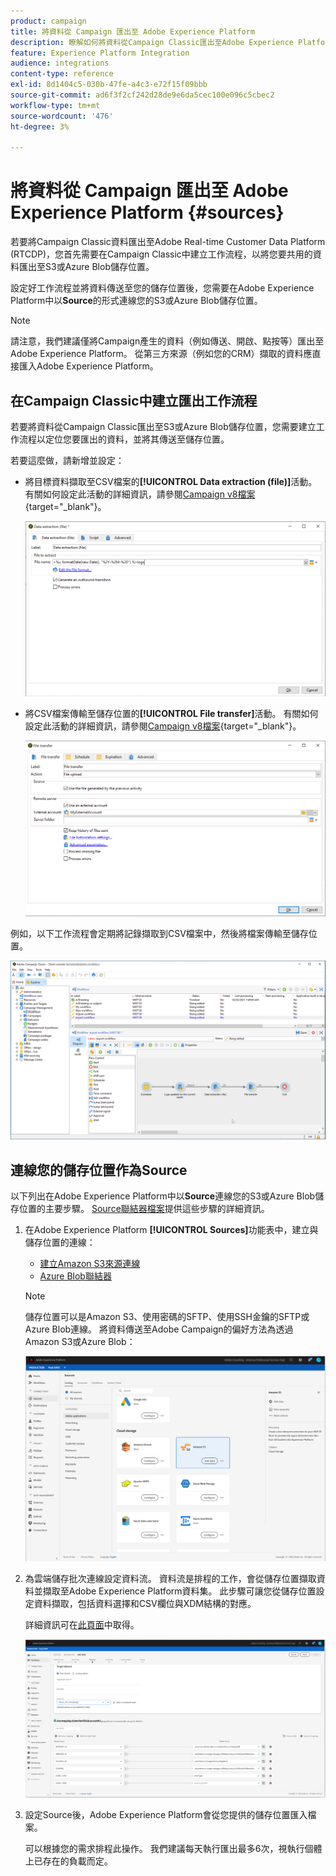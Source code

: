 ```yaml
---
product: campaign
title: 將資料從 Campaign 匯出至 Adobe Experience Platform
description: 瞭解如何將資料從Campaign Classic匯出至Adobe Experience Platform
feature: Experience Platform Integration
audience: integrations
content-type: reference
exl-id: 8d1404c5-030b-47fe-a4c3-e72f15f09bbb
source-git-commit: ad6f3f2cf242d28de9e6da5cec100e096c5cbec2
workflow-type: tm+mt
source-wordcount: '476'
ht-degree: 3%

---
```


# 將資料從 Campaign 匯出至 Adobe Experience Platform {#sources}



若要將Campaign Classic資料匯出至Adobe Real-time Customer Data Platform (RTCDP)，您首先需要在Campaign Classic中建立工作流程，以將您要共用的資料匯出至S3或Azure Blob儲存位置。

設定好工作流程並將資料傳送至您的儲存位置後，您需要在Adobe Experience Platform中以&#x200B;**Source**&#x200B;的形式連線您的S3或Azure Blob儲存位置。

>[!NOTE]
>
>請注意，我們建議僅將Campaign產生的資料（例如傳送、開啟、點按等）匯出至Adobe Experience Platform。 從第三方來源（例如您的CRM）擷取的資料應直接匯入Adobe Experience Platform。

## 在Campaign Classic中建立匯出工作流程

若要將資料從Campaign Classic匯出至S3或Azure Blob儲存位置，您需要建立工作流程以定位您要匯出的資料，並將其傳送至儲存位置。

若要這麼做，請新增並設定：

* 將目標資料擷取至CSV檔案的&#x200B;**[!UICONTROL Data extraction (file)]**&#x200B;活動。 有關如何設定此活動的詳細資訊，請參閱[Campaign v8檔案](https://experienceleague.adobe.com/docs/campaign/automation/workflows/wf-activities/action-activities/extraction-file.html){target="_blank"}。

  ![](assets/rtcdp-extract-file.png)

* 將CSV檔案傳輸至儲存位置的&#x200B;**[!UICONTROL File transfer]**&#x200B;活動。 有關如何設定此活動的詳細資訊，請參閱[Campaign v8檔案](https://experienceleague.adobe.com/docs/campaign/automation/workflows/wf-activities/event-activities/file-transfer.html){target="_blank"}。

  ![](assets/rtcdp-file-transfer.png)

例如，以下工作流程會定期將記錄擷取到CSV檔案中，然後將檔案傳輸至儲存位置。

![](assets/aep-export.png)

## 連線您的儲存位置作為Source

以下列出在Adobe Experience Platform中以&#x200B;**Source**&#x200B;連線您的S3或Azure Blob儲存位置的主要步驟。 [Source聯結器檔案](https://experienceleague.adobe.com/docs/experience-platform/sources/home.html?lang=zh-Hant)提供這些步驟的詳細資訊。

1. 在Adobe Experience Platform **[!UICONTROL Sources]**&#x200B;功能表中，建立與儲存位置的連線：

   * [建立Amazon S3來源連線](https://experienceleague.adobe.com/docs/experience-platform/sources/ui-tutorials/create/cloud-storage/s3.html)
   * [Azure Blob聯結器](https://experienceleague.adobe.com/docs/experience-platform/sources/connectors/cloud-storage/blob.html)

   >[!NOTE]
   >
   >儲存位置可以是Amazon S3、使用密碼的SFTP、使用SSH金鑰的SFTP或Azure Blob連線。 將資料傳送至Adobe Campaign的偏好方法為透過Amazon S3或Azure Blob：

   ![](assets/rtcdp-connector.png)

1. 為雲端儲存批次連線設定資料流。 資料流是排程的工作，會從儲存位置擷取資料並擷取至Adobe Experience Platform資料集。 此步驟可讓您從儲存位置設定資料擷取，包括資料選擇和CSV欄位與XDM結構的對應。

   詳細資訊可在[此頁面](https://experienceleague.adobe.com/docs/experience-platform/sources/ui-tutorials/dataflow/cloud-storage.html)中取得。

   ![](assets/rtcdp-map-xdm.png)

1. 設定Source後，Adobe Experience Platform會從您提供的儲存位置匯入檔案。

   可以根據您的需求排程此操作。 我們建議每天執行匯出最多6次，視執行個體上已存在的負載而定。
